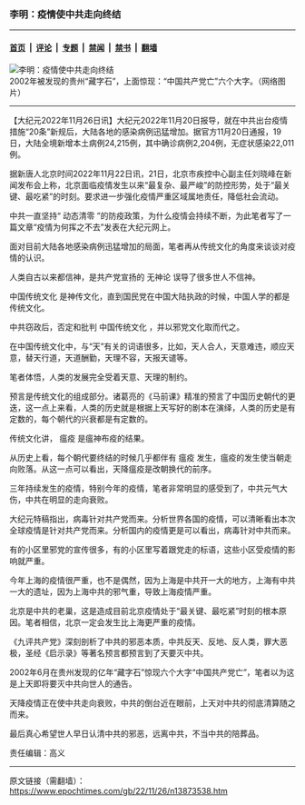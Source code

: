 ### 李明：疫情使中共走向终结

---

#### [首页](../../../..?n13873538) &nbsp;|&nbsp; [评论](../../../../../epoch-comment?n13873538) &nbsp;|&nbsp; [专题](../../../../../epoch-special?n13873538) &nbsp;|&nbsp; [禁闻](../../../../../epoch-news?n13873538) &nbsp;|&nbsp; [禁书](../../../../../books?n13873538) &nbsp;|&nbsp; [翻墙](https://github.com/gfw-breaker/nogfw/blob/master/README.md?n13873538)


<div><img alt="李明：疫情使中共走向终结" class="attachment-djy_600_400 size-djy_600_400 wp-post-image" src="https://i.epochtimes.com/assets/uploads/2015/10/1308311533302436-600x400.jpg"/>
<div class="caption">
 2002年被发现的贵州“藏字石”，上面惊现：“中国共产党亡”六个大字。（网络图片）
</div></div><hr/><div class="post_content" id="artbody" itemprop="articleBody">
 <!-- article content begin -->
 <p>
  【大纪元2022年11月26日讯】大纪元2022年11月20日报导，就在中共出台疫情措施“20条”新规后，大陆各地的感染病例迅猛增加。据官方11月20日通报，19日，大陆全境新增本土病例24,215例，其中确诊病例2,204例，无症状感染22,011例。
 </p>
 <p>
  据新唐人北京时间2022年11月22日讯，21日，北京市疾控中心副主任刘晓峰在新闻发布会上称，北京面临疫情发生以来“最复杂、最严峻”的防控形势，处于“最关键、最吃紧”的时刻。要求进一步强化疫情严重区域属地责任，降低社会流动。
 </p>
 <p>
  中共一直坚持“
  <ok href="https://www.epochtimes.com/gb/tag/%E5%8A%A8%E6%80%81%E6%B8%85%E9%9B%B6.html">
   动态清零
  </ok>
  ”的防疫政策，为什么疫情会持续不断，为此笔者写了一篇文章“疫情为何挥之不去”发表在大纪元网上。
 </p>
 <p>
  面对目前大陆各地感染病例迅猛增加的局面，笔者再从传统文化的角度来谈谈对疫情的认识。
 </p>
 <p>
  人类自古以来都信神，是共产党宣扬的
  <ok href="https://www.epochtimes.com/gb/tag/%E6%97%A0%E7%A5%9E%E8%AE%BA.html">
   无神论
  </ok>
  误导了很多世人不信神。
 </p>
 <p>
  <ok href="https://www.epochtimes.com/gb/tag/%E4%B8%AD%E5%9B%BD%E4%BC%A0%E7%BB%9F%E6%96%87%E5%8C%96.html">
   中国传统文化
  </ok>
  是神传文化，直到国民党在中国大陆执政的时候，中国人学的都是传统文化。
 </p>
 <p>
  中共窃政后，否定和批判
  <ok href="https://www.epochtimes.com/gb/tag/%E4%B8%AD%E5%9B%BD%E4%BC%A0%E7%BB%9F%E6%96%87%E5%8C%96.html">
   中国传统文化
  </ok>
  ，并以邪党文化取而代之。
 </p>
 <p>
  在中国传统文化中，与“天”有关的词语很多，比如，天人合人，天意难违，顺应天意，替天行道，天道酬勤，天理不容，天报天谴等。
 </p>
 <p>
  笔者体悟，人类的发展完全受着天意、天理的制约。
 </p>
 <p>
  预言是传统文化的组成部分。诸葛亮的《马前课》精准的预言了中国历史朝代的更迭，这一点上来看，人类的历史就是根据上天写好的剧本在演绎，人类的历史是有定数的，每个朝代的兴衰都是有定数的。
 </p>
 <p>
  传统文化讲，
  <ok href="https://www.epochtimes.com/gb/tag/%E7%98%9F%E7%96%AB.html">
   瘟疫
  </ok>
  是瘟神布疫的结果。
 </p>
 <p>
  从历史上看，每个朝代要终结的时候几乎都伴有
  <ok href="https://www.epochtimes.com/gb/tag/%E7%98%9F%E7%96%AB.html">
   瘟疫
  </ok>
  发生，瘟疫的发生使当朝走向败落。从这一点可以看出，天降瘟疫是改朝换代的前序。
 </p>
 <p>
  三年持续发生的疫情，特别今年的疫情，笔者非常明显的感受到了，中共元气大伤，中共在明显的走向衰败。
 </p>
 <p>
  大纪元特稿指出，病毒针对共产党而来。分析世界各国的疫情，可以清晰看出本次全球疫情是针对共产党而来。分析国内的疫情更是可以看出，病毒针对中共而来。
 </p>
 <p>
  有的小区里邪党的宣传很多，有的小区里写着跟党走的标语，这些小区受疫情的影响就严重。
 </p>
 <p>
  今年上海的疫情很严重，也不是偶然，因为上海是中共开一大的地方，上海有中共一大的遗址，因为上海中共的邪气重，导致上海疫情严重。
 </p>
 <p>
  北京是中共的老巢，这是造成目前北京疫情处于“最关键、最吃紧”时刻的根本原因。笔者相信，北京一定会发生比上海更严重的疫情。
 </p>
 <p>
  《九评共产党》深刻剖析了中共的邪恶本质，中共反天、反地、反人类，罪大恶极，圣经《启示录》等著名预言都预言到了天要灭中共。
 </p>
 <p>
  2002年6月在贵州发现的亿年“藏字石”惊现六个大字“中国共产党亡”，笔者以为这是上天即将要灭中共向世人的通告。
 </p>
 <p>
  天降疫情正在使中共走向衰败，中共的倒台近在眼前，上天对中共的彻底清算随之而来。
 </p>
 <p>
  最后真心希望世人早日认清中共的邪恶，远离中共，不当中共的陪葬品。
 </p>
 <p>
  责任编辑：高义
 </p>
 <!-- article content end -->
 <div id="below_article_ad">
 </div>
</div>


---

原文链接（需翻墙）：https://www.epochtimes.com/gb/22/11/26/n13873538.htm